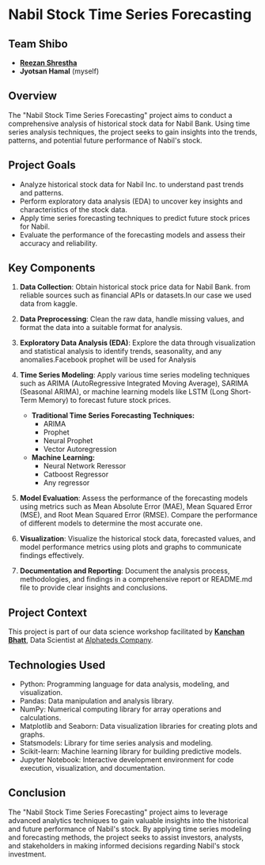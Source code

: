 # Nabil Stock Time Series Forecasting

## Team Shibo

- [**Reezan Shrestha**](https://github.com/Shinigami-7)
- **Jyotsan Hamal** (myself)

## Overview

The "Nabil Stock Time Series Forecasting" project aims to conduct a comprehensive analysis of historical stock data for Nabil Bank. Using time series analysis techniques, the project seeks to gain insights into the trends, patterns, and potential future performance of Nabil's stock.

## Project Goals

- Analyze historical stock data for Nabil Inc. to understand past trends and patterns.
- Perform exploratory data analysis (EDA) to uncover key insights and characteristics of the stock data.
- Apply time series forecasting techniques to predict future stock prices for Nabil.
- Evaluate the performance of the forecasting models and assess their accuracy and reliability.

## Key Components

1. **Data Collection**: Obtain historical stock price data for Nabil Bank. from reliable sources such as financial APIs or datasets.In our case we used data from kaggle.
2. **Data Preprocessing**: Clean the raw data, handle missing values, and format the data into a suitable format for analysis.
3. **Exploratory Data Analysis (EDA)**: Explore the data through visualization and statistical analysis to identify trends, seasonality, and any anomalies.Facebook prophet will be used for Analysis
4. **Time Series Modeling**: Apply various time series modeling techniques such as ARIMA (AutoRegressive Integrated Moving Average), SARIMA (Seasonal ARIMA), or machine learning models like LSTM (Long Short-Term Memory) to forecast future stock prices.

   - **Traditional Time Series Forecasting Techniques:**
     - ARIMA
     - Prophet
     - Neural Prophet
     - Vector Autoregression
   - **Machine Learning:**
     - Neural Network Reressor
     - Catboost Regressor
     - Any regressor
5. **Model Evaluation**: Assess the performance of the forecasting models using metrics such as Mean Absolute Error (MAE), Mean Squared Error (MSE), and Root Mean Squared Error (RMSE). Compare the performance of different models to determine the most accurate one.
6. **Visualization**: Visualize the historical stock data, forecasted values, and model performance metrics using plots and graphs to communicate findings effectively.
7. **Documentation and Reporting**: Document the analysis process, methodologies, and findings in a comprehensive report or README.md file to provide clear insights and conclusions.

## Project Context

This project is part of our data science workshop facilitated by [**Kanchan Bhatt**](https://www.linkedin.com/in/itskanchanthings/), Data Scientist at [Alphateds Company](https://alphateds.com/).

## Technologies Used

- Python: Programming language for data analysis, modeling, and visualization.
- Pandas: Data manipulation and analysis library.
- NumPy: Numerical computing library for array operations and calculations.
- Matplotlib and Seaborn: Data visualization libraries for creating plots and graphs.
- Statsmodels: Library for time series analysis and modeling.
- Scikit-learn: Machine learning library for building predictive models.
- Jupyter Notebook: Interactive development environment for code execution, visualization, and documentation.

## Conclusion

The "Nabil Stock Time Series Forecasting" project aims to leverage advanced analytics techniques to gain valuable insights into the historical and future performance of Nabil's stock. By applying time series modeling and forecasting methods, the project seeks to assist investors, analysts, and stakeholders in making informed decisions regarding Nabil's stock investment.
